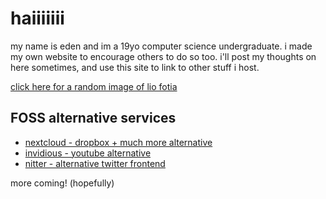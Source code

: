 # haiiiiiii
my name is eden and im a 19yo computer science undergraduate. i made my own website to encourage others to do so too.
i'll post my thoughts on here sometimes, and use this site to link to other stuff i host.

[click here for a random image of lio fotia](/random?tags=lio_fotia)

## FOSS alternative services
- [nextcloud - dropbox + much more alternative](https://nc.eda.gay)
- [invidious - youtube alternative](https://invidious.eda.gay)
- [nitter - alternative twitter frontend](https://nitter.eda.gay)

more coming! (hopefully)

